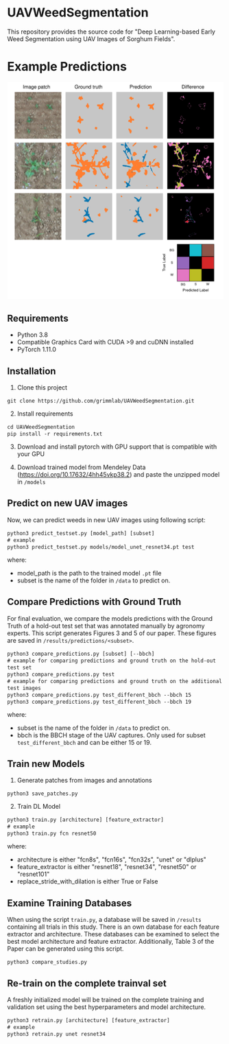 # UAVWeedSegmentation

This repository provides the source code for "Deep Learning-based Early Weed Segmentation using UAV Images of Sorghum Fields". 

# Example Predictions

<p align="center">
    <img src="readme_fig/example_pred.jpg" alt="Example Patches with Predictions" width="600"/>
</p>

## Requirements
- Python 3.8
- Compatible Graphics Card with CUDA >9 and cuDNN installed
- PyTorch 1.11.0

## Installation
1. Clone this project
```
git clone https://github.com/grimmlab/UAVWeedSegmentation.git
```

2. Install requirements
```
cd UAVWeedSegmentation
pip install -r requirements.txt
```
3. Download and install pytorch with GPU support that is compatible with your GPU

4. Download trained model from Mendeley Data (https://doi.org/10.17632/4hh45vkp38.2) and paste the unzipped model in `/models`

## Predict on new UAV images
Now, we can predict weeds in new UAV images using following script:
```
python3 predict_testset.py [model_path] [subset]
# example
python3 predict_testset.py models/model_unet_resnet34.pt test
```
where:
- model_path is the path to the trained model `.pt` file
- subset is the name of the folder in `/data` to predict on.

## Compare Predictions with Ground Truth
For final evaluation, we compare the models predictions with the Ground Truth of a hold-out test set that was annotated manually by agronomy experts. This script generates Figures 3 and 5 of our paper. These figures are saved in `/results/predictions/<subset>`.

```
python3 compare_predictions.py [subset] [--bbch]
# example for comparing predictions and ground truth on the hold-out test set
python3 compare_predictions.py test
# example for comparing predictions and ground truth on the additional test images
python3 compare_predictions.py test_different_bbch --bbch 15
python3 compare_predictions.py test_different_bbch --bbch 19
```
where:
- subset is the name of the folder in `/data` to predict on.
- bbch is the BBCH stage of the UAV captures. Only used for subset `test_different_bbch` and can be either 15 or 19.


## Train new Models
1. Generate patches from images and annotations
```
python3 save_patches.py
```

2. Train DL Model
```
python3 train.py [architecture] [feature_extractor]
# example
python3 train.py fcn resnet50
```
where:
- architecture is either "fcn8s", "fcn16s", "fcn32s", "unet" or "dlplus"
- feature_extractor is either "resnet18", "resnet34", "resnet50" or "resnet101"
- replace_stride_with_dilation is either True or False

## Examine Training Databases
When using the script `train.py`, a database will be saved in `/results` containing all trials in this study. There is an own database for each feature extractor and architecture. These databases can be examined to select the best model architecture and feature extractor. Additionally, Table 3 of the Paper can be generated using this script.

```
python3 compare_studies.py
```

## Re-train on the complete trainval set
A freshly initialized model will be trained on the complete training and validation set using the best hyperparameters and model architecture. 

```
python3 retrain.py [architecture] [feature_extractor]
# example
python3 retrain.py unet resnet34
```
